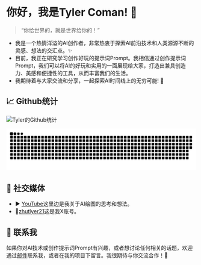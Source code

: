 # 你好，我是Tyler Coman! 👋
> “你给世界的，就是世界给你的！”

- 我是一个热情洋溢的AI创作者，非常热衷于探索AI前沿技术和人类源源不断的灵感、想法的交汇点。✨
- 目前，我正在研究学习创作好玩的提示词Prompt。我相信通过创作提示词Prompt，我们可以将AI的好玩和实用的一面展现给大家，打造出兼具创造力、美感和便捷性的工具，从而丰富我们的生活。
- 我期待着与大家交流和分享，一起探索AI时间线上的无穷可能! 🚀

## 📈 Github统计
![Tyler的Github统计](https://github-readme-stats.vercel.app/api?username=zhutyler21&show_icons=true&theme=radical)

<picture>
  <source media="(prefers-color-scheme: dark)" srcset="https://raw.githubusercontent.com/zhutyler21/zhutyler21/output/github-contribution-grid-snake-dark.svg">
  <source media="(prefers-color-scheme: light)" srcset="https://raw.githubusercontent.com/zhutyler21/zhutyler21/output/github-contribution-grid-snake.svg">
  <img alt="github contribution grid snake animation" src="https://raw.githubusercontent.com/zhutyler21/zhutyler21/output/github-contribution-grid-snake.svg">
</picture>

## 📣 社交媒体
- ▶ [YouTube](https://youtube.com/@AIGeniusMinds)这里边是我关于AI绘图的思考和想法。
- 🌊[zhutlyer21](https://x.com/zhutyler21)这是我X账号。

## 📧 联系我
如果你对AI技术或创作提示词Prompt有兴趣，或者想讨论任何相关的话题，欢迎通过[邮件](mailto:zhutyler21@gmail.com)联系我，或者在我的项目下留言。我很期待与你交流合作！🤝




